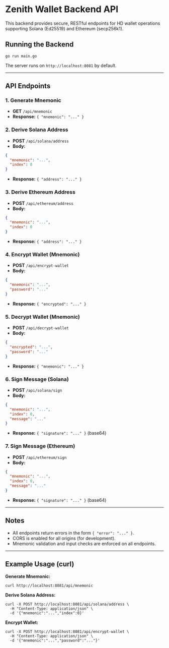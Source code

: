 # Zenith Wallet Backend API

This backend provides secure, RESTful endpoints for HD wallet operations supporting Solana (Ed25519) and Ethereum (secp256k1).

## Running the Backend

```
go run main.go
```

The server runs on `http://localhost:8081` by default.

---

## API Endpoints

### 1. Generate Mnemonic
- **GET** `/api/mnemonic`
- **Response:** `{ "mnemonic": "..." }`

### 2. Derive Solana Address
- **POST** `/api/solana/address`
- **Body:**
```json
{
  "mnemonic": "...",
  "index": 0
}
```
- **Response:** `{ "address": "..." }`

### 3. Derive Ethereum Address
- **POST** `/api/ethereum/address`
- **Body:**
```json
{
  "mnemonic": "...",
  "index": 0
}
```
- **Response:** `{ "address": "..." }`

### 4. Encrypt Wallet (Mnemonic)
- **POST** `/api/encrypt-wallet`
- **Body:**
```json
{
  "mnemonic": "...",
  "password": "..."
}
```
- **Response:** `{ "encrypted": "..." }`

### 5. Decrypt Wallet (Mnemonic)
- **POST** `/api/decrypt-wallet`
- **Body:**
```json
{
  "encrypted": "...",
  "password": "..."
}
```
- **Response:** `{ "mnemonic": "..." }`

### 6. Sign Message (Solana)
- **POST** `/api/solana/sign`
- **Body:**
```json
{
  "mnemonic": "...",
  "index": 0,
  "message": "..."
}
```
- **Response:** `{ "signature": "..." }` (base64)

### 7. Sign Message (Ethereum)
- **POST** `/api/ethereum/sign`
- **Body:**
```json
{
  "mnemonic": "...",
  "index": 0,
  "message": "..."
}
```
- **Response:** `{ "signature": "..." }` (base64)

---

## Notes
- All endpoints return errors in the form `{ "error": "..." }`.
- CORS is enabled for all origins (for development).
- Mnemonic validation and input checks are enforced on all endpoints.

---

## Example Usage (curl)

**Generate Mnemonic:**
```
curl http://localhost:8081/api/mnemonic
```

**Derive Solana Address:**
```
curl -X POST http://localhost:8081/api/solana/address \
  -H "Content-Type: application/json" \
  -d '{"mnemonic":"...","index":0}'
```

**Encrypt Wallet:**
```
curl -X POST http://localhost:8081/api/encrypt-wallet \
  -H "Content-Type: application/json" \
  -d '{"mnemonic":"...","password":"..."}'
``` 